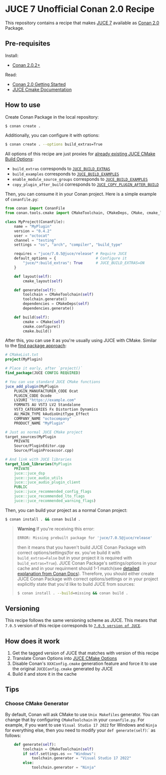 # JUCE 7 Unofficial Conan 2.0 Recipe

This repository contains a recipe that makes [JUCE 7](https://juce.com) available as [Conan 2.0](https://docs.conan.io/2/) Package.

## Pre-requisites

Install:
- [Conan 2.0.2+](https://docs.conan.io/2/installation.html)

Read:
- [Conan 2.0 Getting Started](https://docs.conan.io/2/tutorial/consuming_packages.html)
- [JUCE Cmake Documentation](https://github.com/juce-framework/JUCE/blob/master/docs/CMake%20API.md)

## How to use

Create Conan Package in the local repository:
```sh
$ conan create .
```

Additionally, you can configure it with options:
```sh
$ conan create . --options build_extras=True
```

All options of this recipe are just proxies for [already existing JUCE CMake Build Options](https://github.com/juce-framework/JUCE/blob/master/docs/CMake%20API.md#options):
- `build_extras` corresponds to [`JUCE_BUILD_EXTRAS`](https://github.com/juce-framework/JUCE/blob/master/docs/CMake%20API.md#juce_build_extras)
- `build_examples` corresponds to [`JUCE_BUILD_EXAMPLES`](https://github.com/juce-framework/JUCE/blob/master/docs/CMake%20API.md#juce_build_examples)
- `enable_module_source_groups` corresponds to [`JUCE_BUILD_EXAMPLES`](https://github.com/juce-framework/JUCE/blob/master/docs/CMake%20API.md#juce_build_examples)
- `copy_plugin_after_build` corresponds to [`JUCE_COPY_PLUGIN_AFTER_BUILD`](https://github.com/juce-framework/JUCE/blob/master/docs/CMake%20API.md#juce_copy_plugin_after_build)


Then, you can consume it in your Conan project. Here is a simple example of `conanfile.py`:
```python
from conan import ConanFile
from conan.tools.cmake import CMakeToolchain, CMakeDeps, CMake, cmake_layout

class MyProject(ConanFile):
    name = "MyPlugin"
    version = "0.4.2"
    user = "octocat"
    channel = "testing"
    settings = "os", "arch", "compiler", "build_type"

    requires = "juce/7.0.5@juce/release" # Require JUCE
    default_options = {                  # Configure it
        "juce/*:build_extras": True      # JUCE_BUILD_EXTRAS=ON
    }

    def layout(self):
        cmake_layout(self)

    def generate(self): 
        toolchain = CMakeToolchain(self)
        toolchain.generate()
        dependencies = CMakeDeps(self)
        dependencies.generate()

    def build(self):
        cmake = CMake(self)
        cmake.configure()
        cmake.build()
```

After this, you can use it as you're usually using JUCE with CMake. Similar to the [find package approach](https://github.com/juce-framework/JUCE/blob/master/docs/CMake%20API.md#using-find_package):
```cmake
# CMakeList.txt
project(MyPlugin)

# Place it early, after `project()`
find_package(JUCE CONFIG REQUIRED)

# You can use standard JUCE CMake functions
juce_add_plugin(MyPlugin
    PLUGIN_MANUFACTURER_CODE Ocat
    PLUGIN_CODE Ocode
    LV2URI "https://example.com"
    FORMATS AU VST3 LV2 Standalone
    VST3_CATEGORIES Fx Distortion Dynamics
    AU_MAIN_TYPE kAudioUnitType_Effect
    COMPANY_NAME "octocompany"
    PRODUCT_NAME "MyPlugin"

# Just as normal JUCE CMake project
target_sources(MyPlugin
    PRIVATE
    Source/PluginEditor.cpp
    Source/PluginProcessor.cpp)

# And link with JUCE libraries
target_link_libraries(MyPlugin
    PRIVATE
    juce::juce_dsp
    juce::juce_audio_utils
    juce::juce_audio_plugin_client
    PUBLIC
    juce::juce_recommended_config_flags
    juce::juce_recommended_lto_flags
    juce::juce_recommended_warning_flags)
```

Then, you can build your project as a normal Conan project:
```sh
$ conan install . && conan build .
```

> **Warning** 
> If you're receiving this error:
> ```sh
> ERROR: Missing prebuilt package for 'juce/7.0.5@juce/release'
> ```
> then it means that you haven't build JUCE Conan Package with correct options/settings(for ex. you've build it with `build_extras=False` but in your project it is required with `build_extras=True`). JUCE Conan Package's settings/options in your cache and in your requirment should 1-1 match(see [detailed explanation from Conan Docs](https://docs.conan.io/2/knowledge/faq.html?highlight=settings#error-missing-prebuilt-package)).
> Therefore, you should either create JUCE Conan Package with correct options/settings or in your project explicitly state that you'd like to build JUCE from sources:
> ```sh
> $ conan install . --build=missing && conan build .
> ``` 


## Versioning
This recipe follows the same versioning scheme as JUCE. This means that `7.0.5` version of this recipe corresponds to [`7.0.5 version of JUCE`](https://github.com/juce-framework/JUCE/releases/tag/7.0.5).

## How does it work
1. Get the tagged version of JUCE that matches with version of this recipe
2. Translate Conan Options into [JUCE CMake Options](https://github.com/juce-framework/JUCE/blob/master/docs/CMake%20API.md#options)
3. Disable Conan's `XXXConfig.cmake` generation feature and force it to use the original `JUCEConfig.cmake` generated by JUCE
3. Build it and store it in the cache

## Tips

### Choose CMake Generator

By default, Conan will ask CMake to use `Unix Makefiles` generator. You can change that by configuring `CMakeToolchain` in your `conanfile.py`. For example, if you want to use `Visual Studio 17 2022` for Windows and `Ninja` for everything else, then you need to modify your `def generate(self)`:` as follows: 
```python
    def generate(self): 
        toolchain = CMakeToolchain(self)
        if self.settings.os == "Windows":
            toolchain.generator = "Visual Studio 17 2022"
        else:
            toolchain.generator = "Ninja"
```
